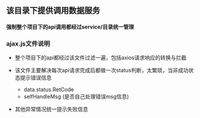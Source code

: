 ## 该目录下提供调用数据服务

#### 强制整个项目下的api调用都经过service/目录统一管理

### ajax.js文件说明

- 整个项目下的api都经过该文件过滤一遍，包括axios请求响应的转换与拦截

- 该文件主要解决每次api请求完成后都做一次status判断，太繁琐，当非成功状态提示错误信息

  - data.status.RetCode
  - selfHandleMsg (是否自己处理错误msg信息)

- 其他异常情况统一提示失败信息
